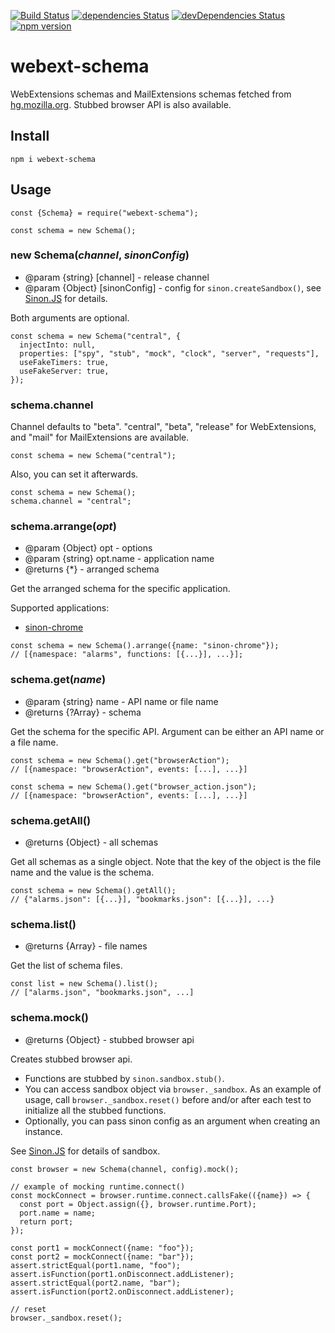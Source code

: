 [![Build Status](https://travis-ci.org/asamuzaK/webext-schema.svg?branch=master)](https://travis-ci.org/asamuzaK/webext-schema)
[![dependencies Status](https://david-dm.org/asamuzaK/webext-schema/status.svg)](https://david-dm.org/asamuzaK/webext-schema)
[![devDependencies Status](https://david-dm.org/asamuzaK/webext-schema/dev-status.svg)](https://david-dm.org/asamuzaK/webext-schema?type=dev)
[![npm version](https://badge.fury.io/js/webext-schema.svg)](https://badge.fury.io/js/webext-schema)

# webext-schema

WebExtensions schemas and MailExtensions schemas fetched from [hg.mozilla.org](https://hg.mozilla.org/).
Stubbed browser API is also available.

## Install

```
npm i webext-schema
```

## Usage

```
const {Schema} = require("webext-schema");

const schema = new Schema();
```

### new Schema(<var>channel</var>, <var>sinonConfig</var>)

* @param {string} [channel] - release channel
* @param {Object} [sinonConfig] - config for `sinon.createSandbox()`, see [Sinon.JS](https://sinonjs.org/) for details.

Both arguments are optional.

```
const schema = new Schema("central", {
  injectInto: null,
  properties: ["spy", "stub", "mock", "clock", "server", "requests"],
  useFakeTimers: true,
  useFakeServer: true,
});
```

### schema.channel

Channel defaults to "beta".
"central", "beta", "release" for WebExtensions, and "mail" for MailExtensions are available.

```
const schema = new Schema("central");
```

Also, you can set it afterwards.

```
const schema = new Schema();
schema.channel = "central";
```

### schema.arrange(<var>opt</var>)

* @param {Object} opt - options
* @param {string} opt.name - application name
* @returns {*} - arranged schema

Get the arranged schema for the specific application.

Supported applications:

* [sinon-chrome](https://www.npmjs.com/package/sinon-chrome)

```
const schema = new Schema().arrange({name: "sinon-chrome"});
// [{namespace: "alarms", functions: [{...}], ...}];
```

### schema.get(<var>name</var>)

* @param {string} name - API name or file name
* @returns {?Array} - schema

Get the schema for the specific API.
Argument can be either an API name or a file name.

```
const schema = new Schema().get("browserAction");
// [{namespace: "browserAction", events: [...], ...}]
```

```
const schema = new Schema().get("browser_action.json");
// [{namespace: "browserAction", events: [...], ...}]
```

### schema.getAll()

* @returns {Object} - all schemas

Get all schemas as a single object.
Note that the key of the object is the file name and the value is the schema.

```
const schema = new Schema().getAll();
// {"alarms.json": [{...}], "bookmarks.json": [{...}], ...}
```

### schema.list()

* @returns {Array} - file names

Get the list of schema files.

```
const list = new Schema().list();
// ["alarms.json", "bookmarks.json", ...]
```

### schema.mock()

* @returns {Object} - stubbed browser api

Creates stubbed browser api.

* Functions are stubbed by `sinon.sandbox.stub()`.
* You can access sandbox object via `browser._sandbox`.
  As an example of usage, call `browser._sandbox.reset()` before and/or after each test to initialize all the stubbed functions.
* Optionally, you can pass sinon config as an argument when creating an instance.

See [Sinon.JS](https://sinonjs.org/) for details of sandbox.

```
const browser = new Schema(channel, config).mock();

// example of mocking runtime.connect()
const mockConnect = browser.runtime.connect.callsFake(({name}) => {
  const port = Object.assign({}, browser.runtime.Port);
  port.name = name;
  return port;
});

const port1 = mockConnect({name: "foo"});
const port2 = mockConnect({name: "bar"});
assert.strictEqual(port1.name, "foo");
assert.isFunction(port1.onDisconnect.addListener);
assert.strictEqual(port2.name, "bar");
assert.isFunction(port2.onDisconnect.addListener);

// reset
browser._sandbox.reset();
```
